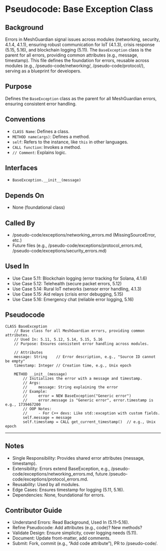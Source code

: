 # Pseudocode: Base Exception Class

## Background
Errors in MeshGuardian signal issues across modules (networking, security, 4.1.4, 4.1.1), ensuring robust communication for IoT (4.1.3), crisis response (5.15, 5.16), and blockchain logging (5.11). The `BaseException` class is the parent for all errors, providing common attributes (e.g., message, timestamp). This file defines the foundation for errors, reusable across modules (e.g., /pseudo-code/networking/, /pseudo-code/protocol/), serving as a blueprint for developers.

## Purpose
Defines the `BaseException` class as the parent for all MeshGuardian errors, ensuring consistent error handling.

## Conventions
- `CLASS Name`: Defines a class.  
- `METHOD name(args)`: Defines a method.  
- `self`: Refers to the instance, like `this` in other languages.  
- `CALL function`: Invokes a method.  
- `// Comment`: Explains logic.  

## Interfaces
- `BaseException.__init__(message)`

## Depends On
- None (foundational class)

## Called By
- /pseudo-code/exceptions/networking_errors.md (MissingSourceError, etc.)
- Future files (e.g., /pseudo-code/exceptions/protocol_errors.md, /pseudo-code/exceptions/security_errors.md)

## Used In
- Use Case 5.11: Blockchain logging (error tracking for Solana, 4.1.6)
- Use Case 5.12: Telehealth (secure packet errors, 5.12)
- Use Case 5.14: Rural IoT networks (sensor error handling, 4.1.3)
- Use Case 5.15: Aid relays (crisis error debugging, 5.15)
- Use Case 5.16: Emergency chat (reliable error logging, 5.16)

## Pseudocode
```pseudocode
CLASS BaseException
    // Base class for all MeshGuardian errors, providing common attributes.
    // Used In: 5.11, 5.12, 5.14, 5.15, 5.16
    // Purpose: Ensures consistent error handling across modules.

    // Attributes
    message: String    // Error description, e.g., "Source ID cannot be empty"
    timestamp: Integer // Creation time, e.g., Unix epoch

    METHOD __init__(message)
        // Initializes the error with a message and timestamp.
        // Args:
        //     message: String explaining the error
        // Example:
        //     error = NEW BaseException("Generic error")
        //     error.message is "Generic error", error.timestamp is e.g., 1739467200
        // OOP Notes:
        //     - For C++ devs: Like std::exception with custom fields.
        self.message = message
        self.timestamp = CALL get_current_timestamp()  // e.g., Unix epoch
```

---

## Notes
- Single Responsibility: Provides shared error attributes (message, timestamp).
- Extensibility: Errors extend BaseException, e.g., /pseudo-code/exceptions/networking_errors.md, future /pseudo-code/exceptions/protocol_errors.md.
- Reusability: Used by all modules.
- Edge Cases: Ensures timestamp for logging (5.11, 5.16).
- Dependencies: None, foundational for errors.

## Contributor Guide
- Understand Errors: Read Background, Used In (5.11–5.16).
- Refine Pseudocode: Add attributes (e.g., code)? New methods?
- Validate Design: Ensure simplicity, cover logging needs (5.11).
- Document: Update front-matter, add comments.
- Submit: Fork, commit (e.g., “Add code attribute”), PR to /pseudo-code/.
